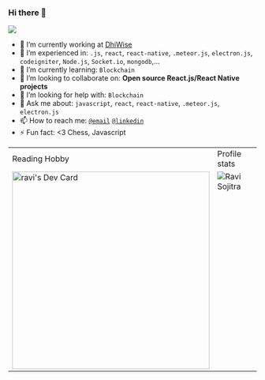 ### Hi there 👋

![](https://visitor-badge.glitch.me/badge?page_id=ravisojitra.ravisojitra)

- 🏢 I’m currently working at [DhiWise](https://www.dhiwise.com/)
- 🔭 I’m experienced in: `.js`, `react`, `react-native`, `.meteor.js`, `electron.js`, `codeigniter`, `Node.js`, `Socket.io`, `mongodb`,...
- 🌱 I’m currently learning: `Blockchain`
- 👯 I’m looking to collaborate on: **Open source React.js/React Native projects**
- 🤔 I’m looking for help with: `Blockchain`
- 💬 Ask me about: `javascript`, `react`, `react-native`, `.meteor.js`, `electron.js`
- 📫 How to reach me:  [`@email`](mailto:ravisojitra79@gmail.com) [`@linkedin`](https://www.linkedin.com/in/ravisojitra/)
- ⚡ Fun fact: <3 Chess, Javascript

<table>
  <tr>
    <td>Reading Hobby</td>
     <td>Profile stats</td>
  </tr>
  <tr>
    <td valign="top"><a href="https://app.daily.dev/ravisojitra"><img src="https://api.daily.dev/devcards/ae224fc2e954439d86df00a4560a4541.png?r=ioo" width="400" alt="ravi's Dev Card"/></a></td>
    <td valign="top"><img src="https://github-readme-stats.vercel.app/api?username=ravisojitra&show_icons=true&theme=gotham" alt="Ravi Sojitra" /></td>
  </tr>
 </table>


 
